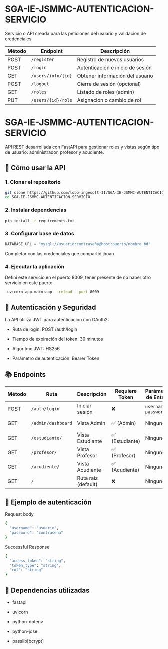 # SGA-IE-JSMMC-AUTENTICACION-SERVICIO
Servicio o API creada para las peticiones del usuario y validacion de credenciales

| Método | Endpoint           | Descripción                      |
| ------ | ------------------ | -------------------------------- |
| POST   | `/register`        | Registro de nuevos usuarios      |
| POST   | `/login`           | Autenticación e inicio de sesión |
| GET    | `/users/info/{id}` | Obtener información del usuario  |
| POST   | `/logout`          | Cierre de sesión (opcional)      |
| GET    | `/roles`           | Listado de roles (admin)         |
| PUT    | `/users/{id}/role` | Asignación o cambio de rol       |


# SGA-IE-JSMMC-AUTENTICACION-SERVICIO
API REST desarrollada con FastAPI para gestionar roles y vistas según tipo de usuario: administrador, profesor y acudiente.

## 🚀 Cómo usar la API
### 1. Clonar el repositorio

```bash
git clone https://github.com/lobo-ingesoft-II/SGA-IE-JSMMC-AUTENTICACION-SERVICIO.git
cd SGA-IE-JSMMC-AUTENTICACION-SERVICIO
```
### 2. Instalar dependencias
```bash
pip install -r requirements.txt
```
### 3. Configurar base de datos
```python
DATABASE_URL = "mysql://usuario:contraseña@host:puerto/nombre_bd"
```
Completar con las credenciales que compartió jhoan 

### 4. Ejecutar la aplicación
Defini este servicio en el puerto 8009, tener presente de no haber otro servicio en este puerto
```bash
 uvicorn app.main:app --reload --port 8009
```
## 🔐 Autenticación y Seguridad
La API utiliza JWT para autenticación con OAuth2:

- Ruta de login: POST /auth/login

- Tiempo de expiración del token: 30 minutos

- Algoritmo JWT: HS256

- Parámetro de autenticación: Bearer Token

## 📚 Endpoints

| Método | Ruta                | Descripción         | Requiere Token     | Parámetros de Entrada | Respuesta de Salida       |
|--------|---------------------|---------------------|---------------------|------------------------|----------------------------|
| POST   | `/auth/login`       | Iniciar sesión      | ❌                  | `username`, `password` | `access_token` JWT         |
| GET    | `/admin/dashboard`  | Vista Admin         | ✅ (Admin)          | Ninguno                | Mensaje de bienvenida      |
| GET    | `/estudiante/`      | Vista Estudiante    | ✅ (Estudiante)     | Ninguno                | Mensaje de bienvenida      |
| GET    | `/profesor/`        | Vista Profesor      | ✅ (Profesor)       | Ninguno                | Mensaje de bienvenida      |
| GET    | `/acudiente/`       | Vista Acudiente     | ✅ (Acudiente)      | Ninguno                | Mensaje de bienvenida      |
| GET    | `/`                 | Ruta raíz (default) | ❌                  | Ninguno 

## 🧪 Ejemplo de autenticación

Request body
```bash
{
  "username": "usuario",
  "password": "contrasena"
}
```

Successful Response
```bash
{
  "access_token": "string",
  "token_type": "string",
  "rol": "string"
}
```

## 🔧 Dependencias utilizadas
- fastapi

- uvicorn

- python-dotenv

- python-jose

- passlib[bcrypt]

